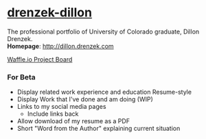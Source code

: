 # [drenzek-dillon](http://dillon.drenzek.com)
The professional portfolio of University of Colorado graduate, Dillon Drenzek. <br>
**Homepage**: http://dillon.drenzek.com

[Waffle.io Project Board](https://waffle.io/dillondrenzek/dillon-drenzek-com)



### For Beta
- Display related work experience and education Resume-style
- Display Work that I've done and am doing (WIP)
- Links to my social media pages
  - Include links back
- Allow download of my resume as a PDF
- Short "Word from the Author" explaining current situation
